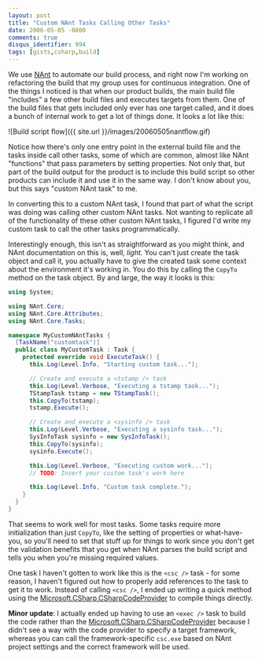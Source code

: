 ```yaml
---
layout: post
title: "Custom NAnt Tasks Calling Other Tasks"
date: 2006-05-05 -0800
comments: true
disqus_identifier: 994
tags: [gists,csharp,build]
---
```

We use [NAnt](http://nant.sourceforge.net/) to automate our build
process, and right now I'm working on refactoring the build that my
group uses for continuous integration. One of the things I noticed is
that when our product builds, the main build file "includes" a few other
build files and executes targets from them. One of the build files that
gets included only ever has one target called, and it does a bunch of
internal work to get a lot of things done. It looks a lot like this:

![Build script
flow]({{ site.url }}/images/20060505nantflow.gif)

Notice how there's only one entry point in the external build file and
the tasks inside call other tasks, some of which are common, almost like
NAnt "functions" that pass parameters by setting properties. Not only
that, but part of the build output for the product is to include this
build script so other products can include it and use it in the same
way. I don't know about you, but this says "custom NAnt task" to me.

In converting this to a custom NAnt task, I found that part of what the
script was doing was calling other custom NAnt tasks. Not wanting to
replicate all of the functionality of these other custom NAnt tasks, I
figured I'd write my custom task to call the other tasks
programmatically.

Interestingly enough, this isn't as straightforward as you might think,
and NAnt documentation on this is, well, *light*. You can't just create
the task object and call it, you actually have to give the created task
some context about the environment it's working in. You do this by
calling the `CopyTo` method on the task object. By and large, the way it
looks is this:

```csharp
using System;

using NAnt.Core;
using NAnt.Core.Attributes;
using NAnt.Core.Tasks;

namespace MyCustomNAntTasks {
  [TaskName("customtask")]
  public class MyCustomTask : Task {
    protected override void ExecuteTask() {
      this.Log(Level.Info, "Starting custom task...");

      // Create and execute a <tstamp /> task
      this.Log(Level.Verbose, "Executing a tstamp task...");
      TStampTask tstamp = new TStampTask();
      this.CopyTo(tstamp);
      tstamp.Execute();

      // Create and execute a <sysinfo /> task
      this.Log(Level.Verbose, "Executing a sysinfo task...");
      SysInfoTask sysinfo = new SysInfoTask();
      this.CopyTo(sysinfo);
      sysinfo.Execute();

      this.Log(Level.Verbose, "Executing custom work...");
      // TODO: Insert your custom task's work here

      this.Log(Level.Info, "Custom task complete.");
    }
  }
}
```

That seems to work well for most tasks. Some tasks require more
initialization than just `CopyTo`, like the setting of properties or
what-have-you, so you'll need to set that stuff up for things to work
since you don't get the validation benefits that you get when NAnt
parses the build script and tells you when you're missing required
values.

 One task I haven't gotten to work like this is the `<csc />` task - for
some reason, I haven't figured out how to properly add references to the
task to get it to work. Instead of calling `<csc />`, I ended up writing
a quick method using the
[Microsoft.CSharp.CSharpCodeProvider](http://msdn2.microsoft.com/en-US/library/microsoft.csharp.csharpcodeprovider.aspx)
to compile things directly.

**Minor update**: I actually ended up having to use an `<exec />` task
to build the code rather than the
[Microsoft.CSharp.CSharpCodeProvider](http://msdn2.microsoft.com/en-US/library/microsoft.csharp.csharpcodeprovider.aspx)
because I didn't see a way with the code provider to specify a target
framework, whereas you can call the framework-specific `csc.exe` based
on NAnt project settings and the correct framework will be used.

